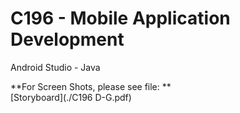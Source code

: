 # C196 - Mobile Application Development</br>
Android Studio - Java</br>

**For Screen Shots, please see file: ** </br>
[Storyboard](./C196 D-G.pdf)
